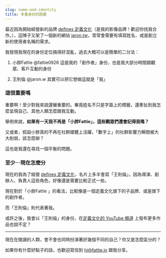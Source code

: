 ```yaml
---
slug: name-and-identity
title: 多重身份的困擾
---
```

最近因為開始經營新的品牌 [defines 定義文化](https://defines.tw)（是我的影像品牌！歡迎你找我合作。），這陣子又架了一個新的網站 [jaron.tw](https://jaron.tw)，常常會需要有填寫姓名、或是創立新的使用者名稱的需求。

我發現我現在的身份定位搞得好混亂，過去大概可以是簡單的二分法：

<!-- truncate -->

1. 小胖Fattie @fattie0926
   這是我的「創作者」身份，也是我大部分時間跟觀眾、客戶互動的身份

2. 王則倫 @jaron.w
   其實可以把它想做這就是「我」

### 這很重要嗎

重要啊！至少對我來說還蠻重要的。畢竟姓名不只是字面上的標籤，還牽扯到我怎麼呈現自己、其他人類怎麼跟我互動。

舉例來說，**如果有一天我不再是「小胖Fattie」，這些觀眾們還會記得我嗎？**

又或者，假設小胖真的不再在社群媒體上活躍，「數字上」的社群影響力瞬間被大大削弱，該怎麼辦？

這也是我還在尋找一個平衡的問題。

### 至少⋯現在怎麼分

現在的我為了經營 [defines 定義文化](https://defines.tw)，名片上多半會寫「王則倫」，因為導演、創辦人、負責人這些角色，好像還是需要比較正式一些。

現在對於「小胖Fattie 」的看法，比較像是一個定義文化旗下的子品牌、或是旗下的創作者。

而「王則倫」則代表著我。

或許之後，我會以「王則倫」的身份，在[定義文化的 YouTube 頻道](https://youtube.com/@definestw) 上發布更多作品也說不定？

---

現在在閱讀的人類，會不會也同時扮演著好幾個不同的自己？你又是怎麼區分的？

如果你有什麼好點子的話，也歡迎寫信到 hi@fattie.io 跟我分享。